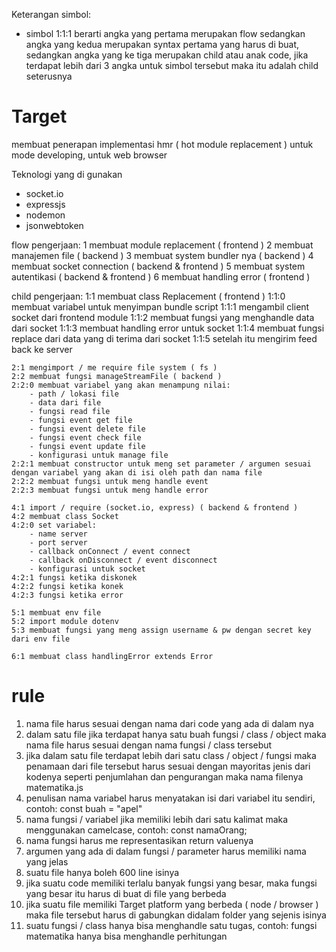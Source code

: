 Keterangan simbol:
- simbol 1:1:1 berarti angka yang pertama merupakan flow sedangkan angka yang kedua merupakan syntax pertama yang harus di buat, sedangkan angka yang ke tiga merupakan child atau anak code, jika terdapat lebih dari 3 angka untuk simbol tersebut maka itu adalah child seterusnya

# Target

membuat penerapan implementasi hmr ( hot module replacement )
untuk mode developing, untuk web browser

Teknologi yang di gunakan
- socket.io
- expressjs
- nodemon
- jsonwebtoken

flow pengerjaan:
    1 membuat module replacement ( frontend )
    2 membuat manajemen file ( backend )
    3 membuat system bundler nya ( backend )
    4 membuat socket connection ( backend & frontend )
    5 membuat system autentikasi ( backend & frontend )
    6 membuat handling error ( frontend )

child pengerjaan:
    1:1 membuat class Replacement ( frontend )
    1:1:0 membuat variabel untuk menyimpan bundle script
    1:1:1 mengambil client socket dari frontend module
    1:1:2 membuat fungsi yang menghandle data dari socket
    1:1:3 membuat handling error untuk socket
    1:1:4 membuat fungsi replace dari data yang di terima dari socket
    1:1:5 setelah itu mengirim feed back ke server

    2:1 mengimport / me require file system ( fs )
    2:2 membuat fungsi manageStreamFile ( backend )
    2:2:0 membuat variabel yang akan menampung nilai:
        - path / lokasi file 
        - data dari file
        - fungsi read file
        - fungsi event get file
        - fungsi event delete file
        - fungsi event check file
        - fungsi event update file
        - konfigurasi untuk manage file
    2:2:1 membuat constructor untuk meng set parameter / argumen sesuai dengan variabel yang akan di isi oleh path dan nama file
    2:2:2 membuat fungsi untuk meng handle event
    2:2:3 membuat fungsi untuk meng handle error

    4:1 import / require (socket.io, express) ( backend & frontend )
    4:2 membuat class Socket
    4:2:0 set variabel:
        - name server
        - port server
        - callback onConnect / event connect
        - callback onDisconnect / event disconnect
        - konfigurasi untuk socket
    4:2:1 fungsi ketika diskonek 
    4:2:2 fungsi ketika konek
    4:2:3 fungsi ketika error 

    5:1 membuat env file
    5:2 import module dotenv
    5:3 membuat fungsi yang meng assign username & pw dengan secret key dari env file

    6:1 membuat class handlingError extends Error

# rule
1. nama file harus sesuai dengan nama dari code yang ada di dalam nya
2. dalam satu file jika terdapat hanya satu buah fungsi / class / object maka nama file harus sesuai dengan nama fungsi / class tersebut
3. jika dalam satu file terdapat lebih dari satu class / object / fungsi maka penamaan dari file tersebut harus sesuai dengan mayoritas jenis dari kodenya seperti penjumlahan dan pengurangan maka nama filenya matematika.js
4. penulisan nama variabel harus menyatakan isi dari variabel itu sendiri, contoh: const buah = "apel"
5. nama fungsi / variabel jika memiliki lebih dari satu kalimat maka menggunakan camelcase, contoh: const namaOrang;
6. nama fungsi harus me representasikan return valuenya
7. argumen yang ada di dalam fungsi / parameter harus memiliki nama yang jelas
8. suatu file hanya boleh 600 line isinya
9. jika suatu code memiliki terlalu banyak fungsi yang besar, maka fungsi yang besar itu harus di buat di file yang berbeda
10. jika suatu file memiliki Target platform yang berbeda ( node / browser ) maka file tersebut harus di gabungkan didalam folder yang sejenis isinya
11. suatu fungsi / class hanya bisa menghandle satu tugas, contoh: fungsi matematika hanya bisa menghandle perhitungan